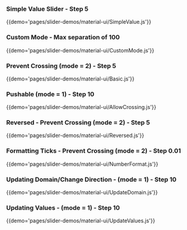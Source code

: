 ### Simple Value Slider - Step 5 
{{demo='pages/slider-demos/material-ui/SimpleValue.js'}}

### Custom Mode  - Max separation of 100
{{demo='pages/slider-demos/material-ui/CustomMode.js'}}

### Prevent Crossing (mode = 2) - Step 5 
{{demo='pages/slider-demos/material-ui/Basic.js'}}

### Pushable (mode = 1) - Step 10
{{demo='pages/slider-demos/material-ui/AllowCrossing.js'}}

### Reversed - Prevent Crossing (mode = 2) - Step 5 
{{demo='pages/slider-demos/material-ui/Reversed.js'}}

### Formatting Ticks - Prevent Crossing (mode = 2) - Step 0.01
{{demo='pages/slider-demos/material-ui/NumberFormat.js'}}

### Updating Domain/Change Direction - (mode = 1) - Step 10
{{demo='pages/slider-demos/material-ui/UpdateDomain.js'}}

### Updating Values - (mode = 1) - Step 10
{{demo='pages/slider-demos/material-ui/UpdateValues.js'}}

